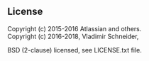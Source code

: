 License
-------

Copyright (c) 2015-2016 Atlassian and others.  
Copyright (c) 2016-2018, Vladimir Schneider,

BSD (2-clause) licensed, see LICENSE.txt file.